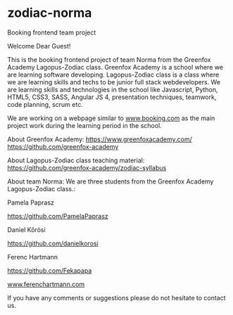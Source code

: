# zodiac-norma
Booking frontend team project

Welcome Dear Guest!

This is the booking frontend project of team Norma from the Greenfox Academy Lagopus-Zodiac class.
Greenfox Academy is a school where we are learning software developing. Lagopus-Zodiac class is a class where we are learning
skills and techs to be junior full stack webdevelopers. We are learning skills and technologies in the school like Javascript, Python, 
HTML5, CSS3, SASS, Angular JS 4, presentation techniques, teamwork, code planning, scrum etc.

We are working on a webpage similar to www.booking.com as the main project work during the learning period in the school.

About Greenfox Academy:
https://www.greenfoxacademy.com/
https://github.com/greenfox-academy

About Lagopus-Zodiac class teaching material:
https://github.com/greenfox-academy/zodiac-syllabus

About team Norma:
We are three students from the Greenfox Academy Lagopus-Zodiac class.:

Pamela Paprasz

https://github.com/PamelaPaprasz

Daniel Kőrösi

https://github.com/danielkorosi

Ferenc Hartmann

https://github.com/Fekapapa

www.ferenchartmann.com


If you have any comments or suggestions please do not hesitate to contact us.
